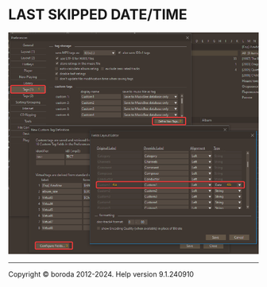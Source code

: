 # LAST SKIPPED DATE/TIME

![Image](lib/conf-field.png)

***

Copyright © boroda 2012-2024. Help version 9.1.240910